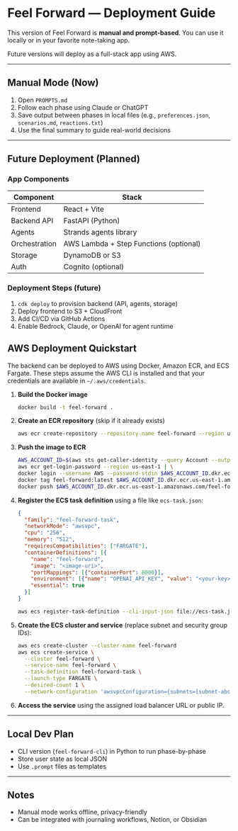 # Feel Forward — Deployment Guide

This version of Feel Forward is **manual and prompt-based**. You can use it locally or in your favorite note-taking app.

Future versions will deploy as a full-stack app using AWS.

---

## Manual Mode (Now)

1. Open `PROMPTS.md`
2. Follow each phase using Claude or ChatGPT
3. Save output between phases in local files (e.g., `preferences.json`, `scenarios.md`, `reactions.txt`)
4. Use the final summary to guide real-world decisions

---

## Future Deployment (Planned)

### App Components

| Component        | Stack                                  |
|------------------|----------------------------------------|
| Frontend         | React + Vite                           |
| Backend API      | FastAPI (Python)                       |
| Agents           | Strands agents library                 |
| Orchestration    | AWS Lambda + Step Functions (optional) |
| Storage          | DynamoDB or S3                         |
| Auth             | Cognito (optional)                     |

### Deployment Steps (future)

1. `cdk deploy` to provision backend (API, agents, storage)
2. Deploy frontend to S3 + CloudFront
3. Add CI/CD via GitHub Actions
4. Enable Bedrock, Claude, or OpenAI for agent runtime

## AWS Deployment Quickstart

The backend can be deployed to AWS using Docker, Amazon ECR, and ECS Fargate. These steps assume the AWS CLI is installed and that your credentials are available in `~/.aws/credentials`.

1. **Build the Docker image**
   ```bash
   docker build -t feel-forward .
   ```
2. **Create an ECR repository** (skip if it already exists)
   ```bash
   aws ecr create-repository --repository-name feel-forward --region us-east-1
   ```
3. **Push the image to ECR**
   ```bash
   AWS_ACCOUNT_ID=$(aws sts get-caller-identity --query Account --output text)
   aws ecr get-login-password --region us-east-1 | \
   docker login --username AWS --password-stdin $AWS_ACCOUNT_ID.dkr.ecr.us-east-1.amazonaws.com
   docker tag feel-forward:latest $AWS_ACCOUNT_ID.dkr.ecr.us-east-1.amazonaws.com/feel-forward:latest
   docker push $AWS_ACCOUNT_ID.dkr.ecr.us-east-1.amazonaws.com/feel-forward:latest
   ```
4. **Register the ECS task definition** using a file like `ecs-task.json`:
   ```json
   {
     "family": "feel-forward-task",
     "networkMode": "awsvpc",
     "cpu": "256",
     "memory": "512",
     "requiresCompatibilities": ["FARGATE"],
     "containerDefinitions": [{
       "name": "feel-forward",
       "image": "<image-uri>",
       "portMappings": [{"containerPort": 8000}],
       "environment": [{"name": "OPENAI_API_KEY", "value": "<your-key>"}],
       "essential": true
     }]
   }
   ```
   ```bash
   aws ecs register-task-definition --cli-input-json file://ecs-task.json
   ```
5. **Create the ECS cluster and service** (replace subnet and security group IDs):
   ```bash
   aws ecs create-cluster --cluster-name feel-forward
   aws ecs create-service \
     --cluster feel-forward \
     --service-name feel-forward \
     --task-definition feel-forward-task \
     --launch-type FARGATE \
     --desired-count 1 \
     --network-configuration 'awsvpcConfiguration={subnets=[subnet-abc123],securityGroups=[sg-abc123],assignPublicIp=ENABLED}'
   ```
6. **Access the service** using the assigned load balancer URL or public IP.

---

## Local Dev Plan

- CLI version (`feel-forward-cli`) in Python to run phase-by-phase
- Store user state as local JSON
- Use `.prompt` files as templates

---

## Notes

- Manual mode works offline, privacy-friendly
- Can be integrated with journaling workflows, Notion, or Obsidian
